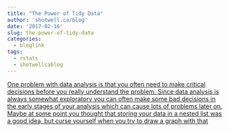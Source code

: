 ```yaml
---
title: "The Power of Tidy Data"
author: 'shotwell.ca/blog'
date: '2017-02-16'
slug: the-power-of-tidy-data
categories:
  - bloglink
tags:
  - rstats
  - shotwellcablog
---
```


[One problem with data analysis is that you often need to make critical decisions before you really understand the problem. Since data analysis is always somewhat exploratory you can often make some bad decisions in the early stages of your analysis which can cause lots of problems later on. Maybe at some point you thought that storing your data in a nested list was a good idea, but curse yourself when you try to draw a graph with that<i class="fas fa-external-link-alt"></i>](http://shotwell.ca/blog/2017/02/16/the-power-of-tidy-data/)

